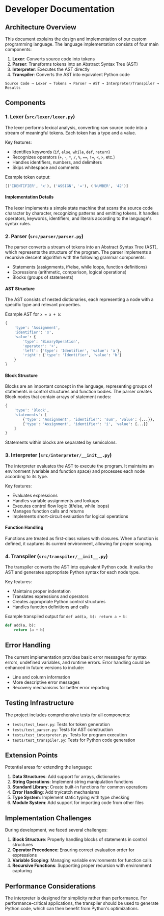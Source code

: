 # Developer Documentation

## Architecture Overview

This document explains the design and implementation of our custom programming language. The language implementation consists of four main components:

1. **Lexer**: Converts source code into tokens
2. **Parser**: Transforms tokens into an Abstract Syntax Tree (AST)
3. **Interpreter**: Executes the AST directly
4. **Transpiler**: Converts the AST into equivalent Python code

```
Source Code → Lexer → Tokens → Parser → AST → Interpreter/Transpiler → Results
```

## Components

### 1. Lexer (`src/lexer/lexer.py`)

The lexer performs lexical analysis, converting raw source code into a stream of meaningful tokens. Each token has a type and a value.

Key features:

- Identifies keywords (`if`, `else`, `while`, `def`, `return`)
- Recognizes operators (`+`, `-`, `*`, `/`, `%`, `==`, `!=`, `<`, `>`, etc.)
- Handles identifiers, numbers, and delimiters
- Skips whitespace and comments

Example token output:

```python
[('IDENTIFIER', 'x'), ('ASSIGN', '='), ('NUMBER', '42')]
```

#### Implementation Details

The lexer implements a simple state machine that scans the source code character by character, recognizing patterns and emitting tokens. It handles operators, keywords, identifiers, and literals according to the language's syntax rules.

### 2. Parser (`src/parser/parser.py`)

The parser converts a stream of tokens into an Abstract Syntax Tree (AST), which represents the structure of the program. The parser implements a recursive descent algorithm with the following grammar components:

- Statements (assignments, if/else, while loops, function definitions)
- Expressions (arithmetic, comparison, logical operations)
- Blocks (groups of statements)

#### AST Structure

The AST consists of nested dictionaries, each representing a node with a specific type and relevant properties.

Example AST for `x = a + b`:

```python
{
    'type': 'Assignment',
    'identifier': 'x',
    'value': {
        'type': 'BinaryOperation',
        'operator': '+',
        'left': {'type': 'Identifier', 'value': 'a'},
        'right': {'type': 'Identifier', 'value': 'b'}
    }
}
```

#### Block Structure

Blocks are an important concept in the language, representing groups of statements in control structures and function bodies. The parser creates Block nodes that contain arrays of statement nodes:

```python
{
    'type': 'Block',
    'statements': [
        {'type': 'Assignment', 'identifier': 'sum', 'value': {...}},
        {'type': 'Assignment', 'identifier': 'i', 'value': {...}}
    ]
}
```

Statements within blocks are separated by semicolons.

### 3. Interpreter (`src/interpreter/__init__.py`)

The interpreter evaluates the AST to execute the program. It maintains an environment (variable and function space) and processes each node according to its type.

Key features:

- Evaluates expressions
- Handles variable assignments and lookups
- Executes control flow logic (if/else, while loops)
- Manages function calls and returns
- Implements short-circuit evaluation for logical operations

#### Function Handling

Functions are treated as first-class values with closures. When a function is defined, it captures its current environment, allowing for proper scoping.

### 4. Transpiler (`src/transpiler/__init__.py`)

The transpiler converts the AST into equivalent Python code. It walks the AST and generates appropriate Python syntax for each node type.

Key features:

- Maintains proper indentation
- Translates expressions and operators
- Creates appropriate Python control structures
- Handles function definitions and calls

Example transpiled output for `def add(a, b): return a + b`:

```python
def add(a, b):
    return (a + b)
```

## Error Handling

The current implementation provides basic error messages for syntax errors, undefined variables, and runtime errors. Error handling could be enhanced in future versions to include:

- Line and column information
- More descriptive error messages
- Recovery mechanisms for better error reporting

## Testing Infrastructure

The project includes comprehensive tests for all components:

- `tests/test_lexer.py`: Tests for token generation
- `tests/test_parser.py`: Tests for AST construction
- `tests/test_interpreter.py`: Tests for program execution
- `tests/test_transpiler.py`: Tests for Python code generation

## Extension Points

Potential areas for extending the language:

1. **Data Structures**: Add support for arrays, dictionaries
2. **String Operations**: Implement string manipulation functions
3. **Standard Library**: Create built-in functions for common operations
4. **Error Handling**: Add try/catch mechanisms
5. **Type System**: Implement static typing with type checking
6. **Module System**: Add support for importing code from other files

## Implementation Challenges

During development, we faced several challenges:

1. **Block Structure**: Properly handling blocks of statements in control structures
2. **Operator Precedence**: Ensuring correct evaluation order for expressions
3. **Variable Scoping**: Managing variable environments for function calls
4. **Recursive Functions**: Supporting proper recursion with environment capturing

## Performance Considerations

The interpreter is designed for simplicity rather than performance. For performance-critical applications, the transpiler should be used to generate Python code, which can then benefit from Python's optimizations.
